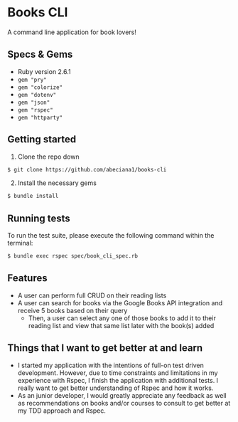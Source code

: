 # Books CLI

A command line application for book lovers!

## Specs & Gems
- Ruby version 2.6.1
- `gem "pry"`
- `gem "colorize"`
- `gem "dotenv"`
- `gem "json"`
- `gem "rspec"`
- `gem "httparty"`


## Getting started
1. Clone the repo down
```bash
$ git clone https://github.com/abeciana1/books-cli
```
2. Install the necessary gems
```bash
$ bundle install
```

## Running tests
To run the test suite, please execute the following command within the terminal:
```bash
$ bundle exec rspec spec/book_cli_spec.rb
```

## Features

- A user can perform full CRUD on their reading lists
- A user can search for books via the Google Books API integration and receive 5 books based on their query
    - Then, a user can select any one of those books to add it to their reading list and view that same list later with the book(s) added

## Things that I want to get better at and learn
- I started my application with the intentions of full-on test driven development. However, due to time constraints and limitations in my experience with Rspec, I finish the application with additional tests. I really want to get better understanding of Rspec and how it works.
- As an junior developer, I would greatly appreciate any feedback as well as recommendations on books and/or courses to consult to get better at my TDD approach and Rspec.
